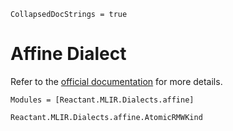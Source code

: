 ```@meta
CollapsedDocStrings = true
```

# Affine Dialect

Refer to the [official documentation](https://mlir.llvm.org/docs/Dialects/Affine/) for more
details.

```@autodocs
Modules = [Reactant.MLIR.Dialects.affine]
```

```@docs
Reactant.MLIR.Dialects.affine.AtomicRMWKind
```
